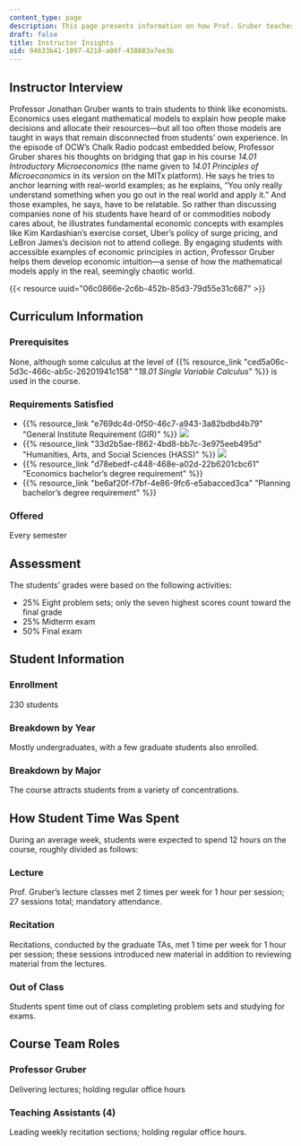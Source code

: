 ```yaml
---
content_type: page
description: This page presents information on how Prof. Gruber teaches 14.01.
draft: false
title: Instructor Insights
uid: 94633b41-1097-4210-a00f-438883a7ee3b
---
```

## Instructor Interview

Professor Jonathan Gruber wants to train students to think like economists. Economics uses elegant mathematical models to explain how people make decisions and allocate their resources—but all too often those models are taught in ways that remain disconnected from students’ own experience. In the episode of OCW’s Chalk Radio podcast embedded below, Professor Gruber shares his thoughts on bridging that gap in his course *14.01 Introductory Microeconomics* (the name given to *14.01 Principles of Microeconomics* in its version on the MITx platform). He says he tries to anchor learning with real-world examples; as he explains, “You only really understand something when you go out in the real world and apply it.” And those examples, he says, have to be relatable. So rather than discussing companies none of his students have heard of or commodities nobody cares about, he illustrates fundamental economic concepts with examples like Kim Kardashian’s exercise corset, Uber’s policy of surge pricing, and LeBron James’s decision not to attend college. By engaging students with accessible examples of economic principles in action, Professor Gruber helps them develop economic intuition—a sense of how the mathematical models apply in the real, seemingly chaotic world.

{{< resource uuid="06c0866e-2c6b-452b-85d3-79d55e31c687" >}}

## Curriculum Information

### Prerequisites

None, although some calculus at the level of {{% resource_link "ced5a06c-5d3c-466c-ab5c-26201941c158" "*18.01 Single Variable Calculus*" %}} is used in the course.

### Requirements Satisfied

- {{% resource_link "e769dc4d-0f50-46c7-a943-3a82bdbd4b79" "General Institute Requirement (GIR)" %}} ![](https://ocw.mit.edu/images/educator/icon-question-gir.png)
- {{% resource_link "33d2b5ae-f862-4bd8-bb7c-3e975eeb495d" "Humanities, Arts, and Social Sciences (HASS)" %}} ![](https://ocw.mit.edu/images/educator/icon-question-hass.png)
- {{% resource_link "d78ebedf-c448-468e-a02d-22b6201cbc61" "Economics bachelor’s degree requirement" %}}
- {{% resource_link "be6af20f-f7bf-4e86-9fc6-e5abacced3ca" "Planning bachelor’s degree requirement" %}}

### Offered

Every semester

## Assessment

The students’ grades were based on the following activities:

- 25% Eight problem sets; only the seven highest scores count toward the final grade
- 25% Midterm exam
- 50% Final exam

## Student Information

### Enrollment

230 students

### Breakdown by Year

Mostly undergraduates, with a few graduate students also enrolled.

### Breakdown by Major

The course attracts students from a variety of concentrations.

## How Student Time Was Spent

During an average week, students were expected to spend 12 hours on the course, roughly divided as follows:

### Lecture

Prof. Gruber’s lecture classes met 2 times per week for 1 hour per session; 27 sessions total; mandatory attendance. 

### Recitation

Recitations, conducted by the graduate TAs, met 1 time per week for 1 hour per session; these sessions introduced new material in addition to reviewing material from the lectures.

### Out of Class

Students spent time out of class completing problem sets and studying for exams.

## Course Team Roles

### Professor Gruber

Delivering lectures; holding regular office hours

### Teaching Assistants (4) 

Leading weekly recitation sections; holding regular office hours.